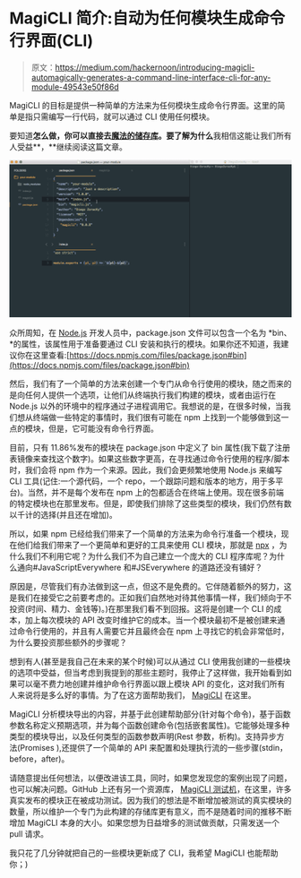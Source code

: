 # MagiCLI 简介:自动为任何模块生成命令行界面(CLI)

> 原文：<https://medium.com/hackernoon/introducing-magicli-automagically-generates-a-command-line-interface-cli-for-any-module-49543e50f86d>

MagiCLI 的目标是提供一种简单的方法来为任何模块生成命令行界面。这里的简单是指只需编写一行代码，就可以通过 CLI 使用任何模块。

要知道**怎么做，**你可以直接去[魔法的储存库](https://github.com/DiegoZoracKy/magicli)。要了解**为什么**我相信这能让我们所有人受益**，**继续阅读这篇文章。

![](img/0b0f436cf2839d7042adde902882a6ec.png)

众所周知，在 [Node.js](https://hackernoon.com/tagged/nodejs) 开发人员中，package.json 文件可以包含一个名为 *bin、*的属性，该属性用于准备要通过 CLI 安装和执行的模块。如果你还不知道，我建议你在这里查看:[https://docs.npmjs.com/files/package.json#bin](https://docs.npmjs.com/files/package.json#bin)

然后，我们有了一个简单的方法来创建一个专门从命令行使用的模块，随之而来的是向任何人提供一个选项，让他们从终端执行我们构建的模块，或者由运行在 Node.js 以外的环境中的程序通过子进程调用它。我想说的是，在很多时候，当我们想从终端做一些特定的事情时，我们很有可能在 npm 上找到一个能够做到这一点的模块，但是，它可能没有命令行界面。

目前，只有 11.86%发布的模块在 package.json 中定义了 bin 属性(我下载了注册表镜像来查找这个数字)。如果这些数字更高，在寻找通过命令行使用的程序/脚本时，我们会将 npm 作为一个来源。因此，我们会更频繁地使用 Node.js 来编写 CLI 工具(记住:一个源代码，一个 repo，一个跟踪问题和版本的地方，用于多平台)。当然，并不是每个发布在 npm 上的包都适合在终端上使用。现在很多前端的特定模块也在那里发布。但是，即使我们排除了这些类型的模块，我们仍然有数以千计的选择(并且还在增加)。

所以，如果 npm 已经给我们带来了一个简单的方法来为命令行准备一个模块，现在他们给我们带来了一个更简单和更好的工具来使用 CLI 模块，那就是 [npx](http://blog.npmjs.org/post/162869356040/introducing-npx-an-npm-package-runner) ，为什么我们不利用它呢？为什么我们不为自己建立一个庞大的 CLI 程序库呢？为什么通向#JavaScriptEverywhere 和#JSEverywhere 的道路还没有铺好？

原因是，尽管我们有办法做到这一点，但这不是免费的。它伴随着额外的努力，这是我们在接受它之前要考虑的。正如我们自然地对待其他事情一样，我们倾向于不投资(时间、精力、金钱等)。)在那里我们看不到回报。这将是创建一个 CLI 的成本，加上每次模块的 API 改变时维护它的成本。当一个模块最初不是被创建来通过命令行使用的，并且有人需要它并且最终会在 npm 上寻找它的机会非常低时，为什么要投资那些额外的步骤呢？

想到有人(甚至是我自己在未来的某个时候)可以从通过 CLI 使用我创建的一些模块的选项中受益，但当考虑到我提到的那些主题时，我停止了这样做，我开始看到如果可以毫不费力地创建并维护命令行界面以跟上模块 API 的变化，这对我们所有人来说将是多么好的事情。为了在这方面帮助我们， [MagiCLI](http://github.com/DiegoZoracKy/magicli) 在这里。

MagiCLI 分析模块导出的内容，并基于此创建帮助部分(针对每个命令)，基于函数参数名称定义预期选项，并为每个函数创建命令(包括嵌套属性)。它能够处理多种类型的模块导出，以及任何类型的函数参数声明(Rest 参数，析构)。支持异步方法(Promises ),还提供了一个简单的 API 来配置和处理执行流的一些步骤(stdin，before，after)。

请随意提出任何想法，以便改进该工具，同时，如果您发现您的案例出现了问题，也可以解决问题。GitHub 上还有另一个资源库， [MagiCLI 测试机](https://github.com/DiegoZoracKy/magicli-test-machine)，在这里，许多真实发布的模块正在被成功测试。因为我们的想法是不断增加被测试的真实模块的数量，所以维护一个专门为此构建的存储库更有意义，而不是随着时间的推移不断增加 MagiCLI 本身的大小。如果您想为日益增多的测试做贡献，只需发送一个 pull 请求。

我只花了几分钟就把自己的一些模块更新成了 CLI，我希望 MagiCLI 也能帮助你；)